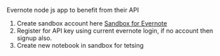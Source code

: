 Evernote node js app to benefit from their API  
1. Create sandbox account here [Sandbox for Evernote](http://sandbox.evernote.com)  
2. Register for API key using current evernote login, if no account then signup also.  
3. Create new notebook in sandbox for tetsing  

